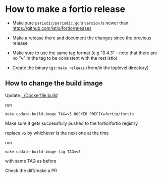 # How to make a fortio release

- Make sure `periodic/periodic.go`'s `Version` is newer than https://github.com/istio/fortio/releases

- Make a release there and document the changes since the previous release

- Make sure to use the same tag format (e.g "0.4.3" - note that there are no "v" in the tag to be consistent with the rest istio)

- Create the binary tgz: `make release` (from/in the toplevel directory)


## How to change the build image

Update [../Dockerfile.build](../Dockerfile.build)

run
```
make update-build-image TAG=v5 DOCKER_PREFIX=fortio/fortio
```

Make sure it gets successfully pushed to the fortio/fortio registry

replace `v5` by whichever is the next one at the time

run
```
make update-build-image-tag TAG=v5
```
with same TAG as before

Check the diff/make a PR
